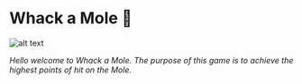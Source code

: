 # Whack a Mole 🦦
![alt text](https://www.shutterstock.com/image-vector/old-school-8-bit-pixel-260nw-1148469461.jpg)

*Hello welcome to Whack a Mole. The purpose of this game is to achieve the highest points of hit on the Mole.*

